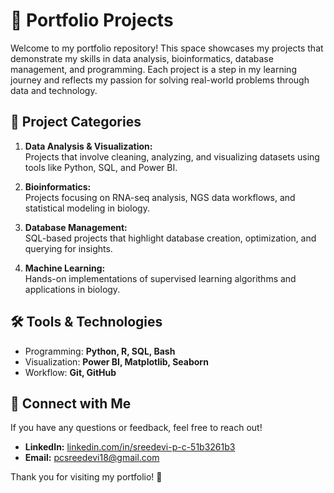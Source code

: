 # 🚀 Portfolio Projects  

Welcome to my portfolio repository! This space showcases my projects that demonstrate my skills in data analysis, bioinformatics, database management, and programming. Each project is a step in my learning journey and reflects my passion for solving real-world problems through data and technology.  

## 📂 Project Categories  

1. **Data Analysis & Visualization:**  
   Projects that involve cleaning, analyzing, and visualizing datasets using tools like Python, SQL, and Power BI.  

2. **Bioinformatics:**  
   Projects focusing on RNA-seq analysis, NGS data workflows, and statistical modeling in biology.  

3. **Database Management:**  
   SQL-based projects that highlight database creation, optimization, and querying for insights.  

4. **Machine Learning:**  
   Hands-on implementations of supervised learning algorithms and applications in biology.  


## 🛠️ Tools & Technologies  

- Programming: **Python, R, SQL, Bash**  
- Visualization: **Power BI, Matplotlib, Seaborn**  
- Workflow: **Git, GitHub**  

## 🤝 Connect with Me  

If you have any questions or feedback, feel free to reach out!  
- **LinkedIn:** [linkedin.com/in/sreedevi-p-c-51b3261b3](#link)  
- **Email:** [pcsreedevi18@gmail.com](mailto:pcsreedevi18@gmail.com)  

Thank you for visiting my portfolio! 🌟
